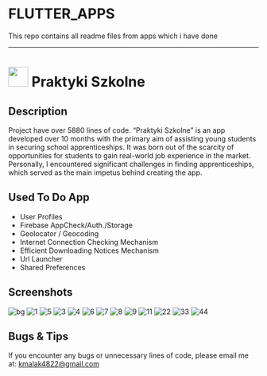 # FLUTTER_APPS
This repo contains all readme files from apps which i have done 

__________________________________________________________________________________________

#  <img src='https://limode.pl/wp-content/uploads/2024/04/6531135b-f743-47d7-8311-d78106360eac.png' width='40'> Praktyki Szkolne

## Description
Project have over 5880 lines of code. “Praktyki Szkolne” is an app developed over 10 months with the primary aim of assisting young students in securing school apprenticeships. It was born out of the scarcity of opportunities for students to gain real-world job experience in the market. Personally, I encountered significant challenges in finding apprenticeships, which served as the main impetus behind creating the app.

## Used To Do App
- User Profiles
- Firebase AppCheck/Auth./Storage
- Geolocator / Geocoding
- Internet Connection Checking Mechanism
- Efficient Downloading Notices Mechanism
- Url Launcher
- Shared Preferences

## Screenshots

![bg](https://github.com/malak4822/praktyki_szkolne/assets/71153710/e4bf3f00-c5e0-451e-ab57-f1d5739d96f9)
![1](https://github.com/malak4822/praktyki_szkolne/assets/71153710/ab343a05-28f1-4f16-95dd-f49408029c82)
![5](https://github.com/malak4822/praktyki_szkolne/assets/71153710/8e9cbc96-bc30-4216-8efd-08c796bbfe8d)
![3](https://github.com/malak4822/praktyki_szkolne/assets/71153710/7ed37e7a-234e-4a59-bbc6-bc78dfc56818)
![4](https://github.com/malak4822/praktyki_szkolne/assets/71153710/aaeca447-69ab-4e88-8438-79d97dcd339a)
![6](https://github.com/malak4822/praktyki_szkolne/assets/71153710/747df332-66ea-41fa-a501-81f7174abd8b)
![7](https://github.com/malak4822/praktyki_szkolne/assets/71153710/f07ab4fa-f106-4a0d-bcb1-95f029f3d2a7)
![8](https://github.com/malak4822/praktyki_szkolne/assets/71153710/ac6dac04-8143-4310-bf51-6fc875924c80)
![9](https://github.com/malak4822/praktyki_szkolne/assets/71153710/5c0fe56d-191b-4967-9fa4-c885c983fa7f)
![11](https://github.com/malak4822/praktyki_szkolne/assets/71153710/b0327215-49dc-46ae-a162-8fd94d70ff12)
![22](https://github.com/malak4822/praktyki_szkolne/assets/71153710/58c8a80b-a447-4975-8a52-3d414d1de3ad)
![33](https://github.com/malak4822/praktyki_szkolne/assets/71153710/1a6298cb-2adf-4d82-a74c-3258b1907aba)
![44](https://github.com/malak4822/praktyki_szkolne/assets/71153710/d3c6a67c-ef18-4efc-abe4-155e3d37de6e)

## Bugs & Tips
If you encounter any bugs or unnecessary lines of code, please email me at: kmalak4822@gmail.com


